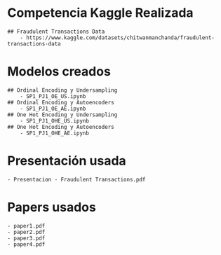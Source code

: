 # Competencia Kaggle Realizada
    ## Fraudulent Transactions Data
        - https://www.kaggle.com/datasets/chitwanmanchanda/fraudulent-transactions-data

# Modelos creados
    ## Ordinal Encoding y Undersampling
        - SP1_PJ1_OE_US.ipynb
    ## Ordinal Encoding y Autoencoders
        - SP1_PJ1_OE_AE.ipynb
    ## One Hot Encoding y Undersampling
        - SP1_PJ1_OHE_US.ipynb
    ## One Hot Encoding y Autoencoders
        - SP1_PJ1_OHE_AE.ipynb

# Presentación usada
    - Presentacion - Fraudulent Transactions.pdf

# Papers usados
    - paper1.pdf
    - paper2.pdf
    - paper3.pdf
    - paper4.pdf